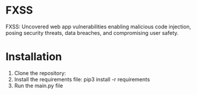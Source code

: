 # FXSS
FXSS: Uncovered web app vulnerabilities enabling malicious code injection, posing security threats, data breaches, and compromising user safety.

# Installation
1. Clone the repository: 
2. Install the requirements file: pip3 install -r requirements
3. Run the main.py file
